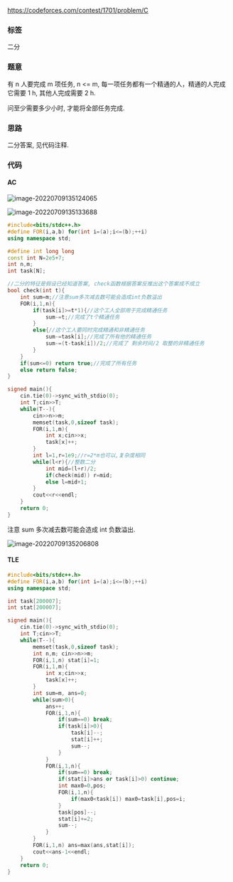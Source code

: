 https://codeforces.com/contest/1701/problem/C

### 标签

二分

### 题意

有 n 人要完成 m 项任务, n <= m, 每一项任务都有一个精通的人，精通的人完成它需要 1 h, 其他人完成需要 2 h.

问至少需要多少小时, 才能将全部任务完成.

### 思路

二分答案, 见代码注释.

### 代码

#### AC

![image-20220709135124065](http://nme-200t.oss-cn-hangzhou.aliyuncs.com/notes/2022-07-09-055124.png)

![image-20220709135133688](http://nme-200t.oss-cn-hangzhou.aliyuncs.com/notes/2022-07-09-055134.png)

```cpp
#include<bits/stdc++.h>
#define FOR(i,a,b) for(int i=(a);i<=(b);++i)
using namespace std;

#define int long long
const int N=2e5+7;
int n,m;
int task[N];

//二分的特征是假设已经知道答案, check函数根据答案反推出这个答案成不成立
bool check(int t){
	int sum=m;//注意sum多次减去数可能会造成int负数溢出
	FOR(i,1,n){
		if(task[i]>=t*1){//这个工人全部用于完成精通任务
			sum-=t;//完成了t个精通任务
		}
		else{//这个工人要同时完成精通和非精通任务
			sum-=task[i];//完成了所有他的精通任务
			sum-=(t-task[i])/2;//完成了 剩余时间/2 取整的非精通任务
		}
	}
	if(sum<=0) return true;//完成了所有任务
	else return false;
}

signed main(){
	cin.tie(0)->sync_with_stdio(0);
	int T;cin>>T;
	while(T--){
		cin>>n>>m;
		memset(task,0,sizeof task);
		FOR(i,1,m){
			int x;cin>>x;
			task[x]++;
		}
		int l=1,r=1e9;//r=2*m也可以,复杂度相同
		while(l<r){//整数二分
			int mid=(l+r)/2;
			if(check(mid)) r=mid;
			else l=mid+1;
		}
		cout<<r<<endl;
	}
	return 0;
}
```

注意 sum 多次减去数可能会造成 int 负数溢出.

![image-20220709135206808](http://nme-200t.oss-cn-hangzhou.aliyuncs.com/notes/2022-07-09-055207.png)

#### TLE

```cpp
#include<bits/stdc++.h>
#define FOR(i,a,b) for(int i=(a);i<=(b);++i)
using namespace std;

int task[200007];
int stat[200007];

signed main(){
	cin.tie(0)->sync_with_stdio(0);
	int T;cin>>T;
	while(T--){
		memset(task,0,sizeof task);
		int n,m; cin>>n>>m;
		FOR(i,1,n) stat[i]=1;
		FOR(i,1,m){
			int x;cin>>x;
			task[x]++;
		}
		int sum=m, ans=0;
		while(sum>0){
			ans++;
			FOR(i,1,n){
				if(sum==0) break;
				if(task[i]>0){
					task[i]--;
					stat[i]++;
					sum--;
				}
			}
			FOR(i,1,n){
				if(sum==0) break;
				if(stat[i]>ans or task[i]>0) continue;
                int max0=0,pos;
                FOR(i,1,n){
                    if(max0<task[i]) max0=task[i],pos=i;
                }
                task[pos]--;
                stat[i]+=2;
                sum--;
			}
		}
		FOR(i,1,n) ans=max(ans,stat[i]);
		cout<<ans-1<<endl;
	}
	return 0;
}
```

